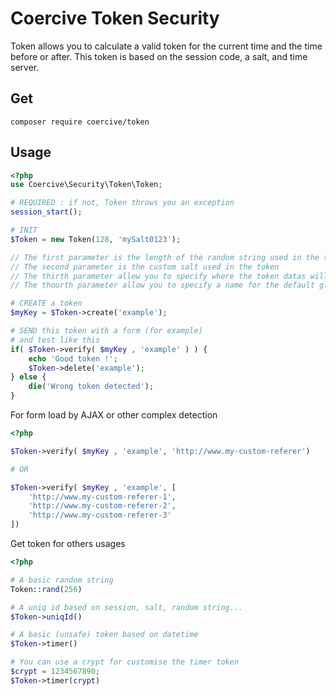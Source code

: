 Coercive Token Security
=======================

Token allows you to calculate a valid token for the current time and the time before or after.
This token is based on the session code, a salt, and time server.

Get
---
```
composer require coercive/token
```

Usage
-----
```php
<?php
use Coercive\Security\Token\Token;

# REQUIRED : if not, Token throws you an exception
session_start();

# INIT
$Token = new Token(128, 'mySalt0123');

// The first parameter is the length of the random string used in the token
// The second parameter is the custom salt used in the token
// The thirth parameter allow you to specify where the token datas will be store
// The thourth parameter allow you to specify a name for the default global token (if noname)

# CREATE a token
$myKey = $Token->create('example');

# SEND this token with a form (for example)
# and test like this
if( $Token->verify( $myKey , 'example' ) ) {
    echo 'Good token !';
    $Token->delete('example');
} else {
    die('Wrong token detected');
}

```

For form load by AJAX or other complex detection

```php
<?php

$Token->verify( $myKey , 'example', 'http://www.my-custom-referer')

# OR

$Token->verify( $myKey , 'example', [
    'http://www.my-custom-referer-1',
    'http://www.my-custom-referer-2',
    'http://www.my-custom-referer-3'
])
```

Get token for others usages

```php
<?php

# A basic random string
Token::rand(256)

# A uniq id based on session, salt, random string...
$Token->uniqId()

# A basic (unsafe) token based on datetime
$Token->timer()

# You can use a crypt for customise the timer token
$crypt = 1234567890;
$Token->timer(crypt)


```
